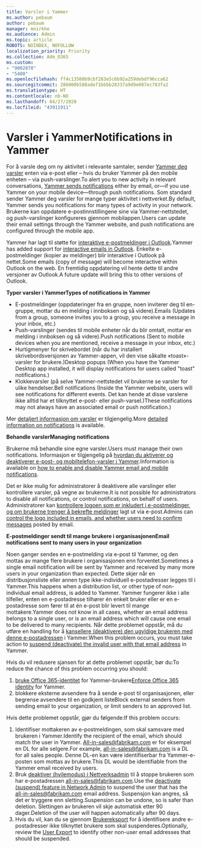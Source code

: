 ```yaml
---
title: Varsler i Yammer
ms.author: pebaum
author: pebaum
manager: mnirkhe
ms.audience: Admin
ms.topic: article
ROBOTS: NOINDEX, NOFOLLOW
localization_priority: Priority
ms.collection: Adm_O365
ms.custom:
- "9002878"
- "5480"
ms.openlocfilehash: ff4c13560b9cbf283e5c6b92a259debdf96cca62
ms.sourcegitcommit: 286000b588adef1bbbb28337a9d9e087ec783fa2
ms.translationtype: HT
ms.contentlocale: nb-NO
ms.lasthandoff: 04/27/2020
ms.locfileid: "43911911"
---
```

# <a name="notifications-in-yammer"></a><span data-ttu-id="d8692-102">Varsler i Yammer</span><span class="sxs-lookup"><span data-stu-id="d8692-102">Notifications in Yammer</span></span>

<span data-ttu-id="d8692-103">For å varsle deg om ny aktivitet i relevante samtaler, sender [Yammer deg varsler](https://support.microsoft.com/en-gb/office/enable-or-disable-yammer-email-and-phone-notifications-93e530e0-189f-4768-8f28-7683d48cc996) enten via e-post eller – hvis du bruker Yammer på den mobile enheten – via push-varslinger.</span><span class="sxs-lookup"><span data-stu-id="d8692-103">To alert you to new activity in relevant conversations, [Yammer sends notifications](https://support.microsoft.com/en-gb/office/enable-or-disable-yammer-email-and-phone-notifications-93e530e0-189f-4768-8f28-7683d48cc996) either by email, or—if you use Yammer on your mobile device—through push notifications.</span></span> <span data-ttu-id="d8692-104">Som standard sender Yammer deg varsler for mange typer aktivitet i nettverket.</span><span class="sxs-lookup"><span data-stu-id="d8692-104">By default, Yammer sends you notifications for many types of activity in your network.</span></span> <span data-ttu-id="d8692-105">Brukerne kan oppdatere e-postinnstillingene sine via Yammer-nettstedet, og push-varslinger konfigureres gjennom mobilappen.</span><span class="sxs-lookup"><span data-stu-id="d8692-105">Users can update their email settings through the Yammer website, and push notifications are configured through the mobile app.</span></span> 

<span data-ttu-id="d8692-106">Yammer har lagt til støtte for [interaktive e-postmeldinger i Outlook](https://techcommunity.microsoft.com/t5/outlook-blog/interactive-yammer-emails-in-outlook-on-the-web-are-here/ba-p/1209420).</span><span class="sxs-lookup"><span data-stu-id="d8692-106">Yammer has added support for [interactive emails in Outlook](https://techcommunity.microsoft.com/t5/outlook-blog/interactive-yammer-emails-in-outlook-on-the-web-are-here/ba-p/1209420).</span></span> <span data-ttu-id="d8692-107">Enkelte e-postmeldinger (kopier av meldinger) blir interaktive i Outlook på nettet.</span><span class="sxs-lookup"><span data-stu-id="d8692-107">Some emails (copy of message) will become interactive within Outlook on the web.</span></span> <span data-ttu-id="d8692-108">En fremtidig oppdatering vil hente dette til andre versjoner av Outlook.</span><span class="sxs-lookup"><span data-stu-id="d8692-108">A future update will bring this to other versions of Outlook.</span></span>

<span data-ttu-id="d8692-109">**Typer varsler i Yammer**</span><span class="sxs-lookup"><span data-stu-id="d8692-109">**Types of notifications in Yammer**</span></span>

- <span data-ttu-id="d8692-110">E-postmeldinger (oppdateringer fra en gruppe, noen inviterer deg til en-gruppe, mottar du en melding i innboksen og så videre).</span><span class="sxs-lookup"><span data-stu-id="d8692-110">Emails (Updates from a group, someone invites you to a group, you receive a message in your inbox, etc.)</span></span>
- <span data-ttu-id="d8692-111">Push-varslinger (sendes til mobile enheter når du blir omtalt, mottar en melding i innboksen og så videre).</span><span class="sxs-lookup"><span data-stu-id="d8692-111">Push notifications (Sent to mobile devices when you are mentioned, receive a message in your inbox, etc.)</span></span>
- <span data-ttu-id="d8692-112">Hurtigmenyer for skrivebordet (når du har installert skrivebordsversjonen av Yammer-appen, vil den vise såkalte «toast»-varsler for brukere.)</span><span class="sxs-lookup"><span data-stu-id="d8692-112">Desktop popups (When you have the Yammer Desktop app installed, it will display notifications for users called "toast" notifications.)</span></span>
- <span data-ttu-id="d8692-113">Klokkevarsler (på selve Yammer-nettstedet vil brukerne se varsler for ulike hendelser.</span><span class="sxs-lookup"><span data-stu-id="d8692-113">Bell notifications (Inside the Yammer website, users will see notifications for different events.</span></span> <span data-ttu-id="d8692-114">Det kan hende at disse varslene ikke alltid har et tilknyttet e-post- eller push-varsel.)</span><span class="sxs-lookup"><span data-stu-id="d8692-114">These notifications may not always have an associated email or push notification.)</span></span>

<span data-ttu-id="d8692-115">Mer [detaljert informasjon om varsler](https://support.microsoft.com/en-gb/office/enable-or-disable-yammer-email-and-phone-notifications-93e530e0-189f-4768-8f28-7683d48cc996) er tilgjengelig.</span><span class="sxs-lookup"><span data-stu-id="d8692-115">More [detailed information on notifications](https://support.microsoft.com/en-gb/office/enable-or-disable-yammer-email-and-phone-notifications-93e530e0-189f-4768-8f28-7683d48cc996) is available.</span></span>

<span data-ttu-id="d8692-116">**Behandle varsler**</span><span class="sxs-lookup"><span data-stu-id="d8692-116">**Managing notifications**</span></span>

<span data-ttu-id="d8692-117">Brukerne må behandle sine egne varsler.</span><span class="sxs-lookup"><span data-stu-id="d8692-117">Users must manage their own notifications.</span></span> <span data-ttu-id="d8692-118">Informasjon er tilgjengelig på [hvordan du aktiverer og deaktiverer e-post- og mobiltelefon-varsler i Yammer](https://support.microsoft.com/en-gb/office/enable-or-disable-yammer-email-and-phone-notifications-93e530e0-189f-4768-8f28-7683d48cc996).</span><span class="sxs-lookup"><span data-stu-id="d8692-118">Information is available on [how to enable and disable Yammer email and mobile notifications](https://support.microsoft.com/en-gb/office/enable-or-disable-yammer-email-and-phone-notifications-93e530e0-189f-4768-8f28-7683d48cc996).</span></span> 

<span data-ttu-id="d8692-119">Det er ikke mulig for administratorer å deaktivere alle varslinger eller kontrollere varsler, på vegne av brukerne.</span><span class="sxs-lookup"><span data-stu-id="d8692-119">It is not possible for administrators to disable all notifications, or control notifications, on behalf of users.</span></span> <span data-ttu-id="d8692-120">Administratorer kan [kontrollere logoen som er inkludert i e-postmeldinger, og om brukerne trenger å bekrefte meldinger](https://docs.microsoft.com/yammer/configure-your-yammer-network/configure-email-and-yammer) lagt ut via e-post.</span><span class="sxs-lookup"><span data-stu-id="d8692-120">Admins can [control the logo included in emails, and whether users need to confirm messages](https://docs.microsoft.com/yammer/configure-your-yammer-network/configure-email-and-yammer) posted by email.</span></span>

<span data-ttu-id="d8692-121">**E-postmeldinger sendt til mange brukere i organisasjonen**</span><span class="sxs-lookup"><span data-stu-id="d8692-121">**Email notifications sent to many users in your organization**</span></span>

<span data-ttu-id="d8692-122">Noen ganger sendes en e-postmelding via e-post til Yammer, og den mottas av mange flere brukere i organisasjonen enn forventet.</span><span class="sxs-lookup"><span data-stu-id="d8692-122">Sometimes a single email notification will be sent by Yammer and received by many more users in your organization than expected.</span></span> <span data-ttu-id="d8692-123">Dette skjer når en distribusjonsliste eller annen type ikke-individuell e-postadresser legges til i Yammer.</span><span class="sxs-lookup"><span data-stu-id="d8692-123">This happens when a distribution list, or other type of non-individual email address, is added to Yammer.</span></span> <span data-ttu-id="d8692-124">Yammer fungerer ikke i alle tilfeller, enten en e-postadresse tilhører én enkelt bruker eller er en e-postadresse som fører til at én e-post blir levert til mange mottakere.</span><span class="sxs-lookup"><span data-stu-id="d8692-124">Yammer does not know in all cases, whether an email address belongs to a single user, or is an email address which will cause one email to be delivered to many recipients.</span></span> <span data-ttu-id="d8692-125">Når dette problemet oppstår, må du utføre en handling for å [kansellere (deaktivere) den ugyldige brukeren med denne e-postadressen](https://docs.microsoft.com/yammer/manage-yammer-users/add-block-or-remove-users#remove-users) i Yammer.</span><span class="sxs-lookup"><span data-stu-id="d8692-125">When this problem occurs, you must take action to [suspend (deactivate) the invalid user with that email address](https://docs.microsoft.com/yammer/manage-yammer-users/add-block-or-remove-users#remove-users) in Yammer.</span></span> 

<span data-ttu-id="d8692-126">Hvis du vil redusere sjansen for at dette problemet oppstår, bør du:</span><span class="sxs-lookup"><span data-stu-id="d8692-126">To reduce the chance of this problem occurring you should:</span></span>

1. <span data-ttu-id="d8692-127">[bruke Office 365-identitet](https://docs.microsoft.com/yammer/configure-your-yammer-network/enforce-office-365-identity) for Yammer-brukere</span><span class="sxs-lookup"><span data-stu-id="d8692-127">[Enforce Office 365 identity](https://docs.microsoft.com/yammer/configure-your-yammer-network/enforce-office-365-identity) for Yammer.</span></span>
2. <span data-ttu-id="d8692-128">blokkere eksterne avsendere fra å sende e-post til organisasjonen, eller begrense avsendere til en godkjent liste</span><span class="sxs-lookup"><span data-stu-id="d8692-128">Block external senders from sending email to your organization, or limit senders to an approved list.</span></span>

<span data-ttu-id="d8692-129">Hvis dette problemet oppstår, gjør du følgende:</span><span class="sxs-lookup"><span data-stu-id="d8692-129">If this problem occurs:</span></span>

1. <span data-ttu-id="d8692-130">Identifiser mottakeren av e-postmeldingen, som skal samsvare med brukeren i Yammer.</span><span class="sxs-lookup"><span data-stu-id="d8692-130">Identify the recipient of the email, which should match the user in Yammer.</span></span> <span data-ttu-id="d8692-131">All-in-sales@fabrikam.com er for eksempel en DL for alle selgere.</span><span class="sxs-lookup"><span data-stu-id="d8692-131">For example, all-in-sales@fabrikam.com is a DL for all sales people.</span></span> <span data-ttu-id="d8692-132">Denne DL-en kan være identifiserbar fra Yammer-e-posten som mottas av brukere.</span><span class="sxs-lookup"><span data-stu-id="d8692-132">This DL would be identifiable from the Yammer email received by users.</span></span>
2. <span data-ttu-id="d8692-133">Bruk [deaktiver (hvilemodus) i Nettverksadmin](https://docs.microsoft.com/yammer/manage-yammer-users/add-block-or-remove-users#remove-users) til å stoppe brukeren som har e-postadressen all-in-sales@fabrikam.com.</span><span class="sxs-lookup"><span data-stu-id="d8692-133">Use the [deactivate (suspend) feature in Network Admin](https://docs.microsoft.com/yammer/manage-yammer-users/add-block-or-remove-users#remove-users) to suspend the user that has the all-in-sales@fabrikam.com email address.</span></span> <span data-ttu-id="d8692-134">Suspensjon kan angres, så det er tryggere enn sletting.</span><span class="sxs-lookup"><span data-stu-id="d8692-134">Suspension can be undone, so is safer than deletion.</span></span> <span data-ttu-id="d8692-135">Slettingen av brukeren vil skje automatisk etter 90 dager.</span><span class="sxs-lookup"><span data-stu-id="d8692-135">Deletion of the user will happen automatically after 90 days.</span></span>
3. <span data-ttu-id="d8692-136">Hvis du vil, kan du se gjennom [Brukereksport](https://docs.microsoft.com/yammer/manage-security-and-compliance/export-yammer-enterprise-data#ExportUsers) for å identifisere andre e-postadresser ikke tilknyttet brukere som skal suspenderes.</span><span class="sxs-lookup"><span data-stu-id="d8692-136">Optionally, review the [User Export](https://docs.microsoft.com/yammer/manage-security-and-compliance/export-yammer-enterprise-data#ExportUsers) to identify other non-user email addresses that should be suspended.</span></span>
